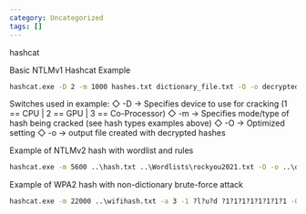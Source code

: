 ```yaml
---
category: Uncategorized
tags: []
---
```

hashcat

Basic NTLMv1 Hashcat Example

~~~cmd
hashcat.exe -D 2 -m 1000 hashes.txt dictionary_file.txt -O -o decrypted_hashes.txt
~~~

Switches used in example:
   ◇ -D → Specifies device to use for cracking (1 == CPU | 2 == GPU | 3 == Co-Processor)
   ◇ -m → Specifies mode/type of hash being cracked (see hash types examples above)
   ◇ -O → Optimized setting
   ◇ -o → output file created with decrypted hashes

Example of NTLMv2 hash with wordlist and rules

~~~cmd
hashcat.exe -m 5600 ..\hash.txt ..\Wordlists\rockyou2021.txt -O -o ..\decrypted_hash.txt -r rules\cyclone_250.rule --debug-mode=1 --debug-file=matched.rules -w3
~~~

Example of WPA2 hash with non-dictionary brute-force attack

~~~cmd
hashcat.exe -m 22000 ..\wifihash.txt -a 3 -1 ?l?u?d ?1?1?1?1?1?1?1?1 -O -o ..\wifihash_decrypted.txt
~~~